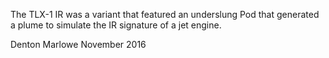 The TLX-1 IR was a variant that featured an underslung Pod that generated
a plume to simulate the IR signature of a jet engine.

Denton Marlowe
November 2016